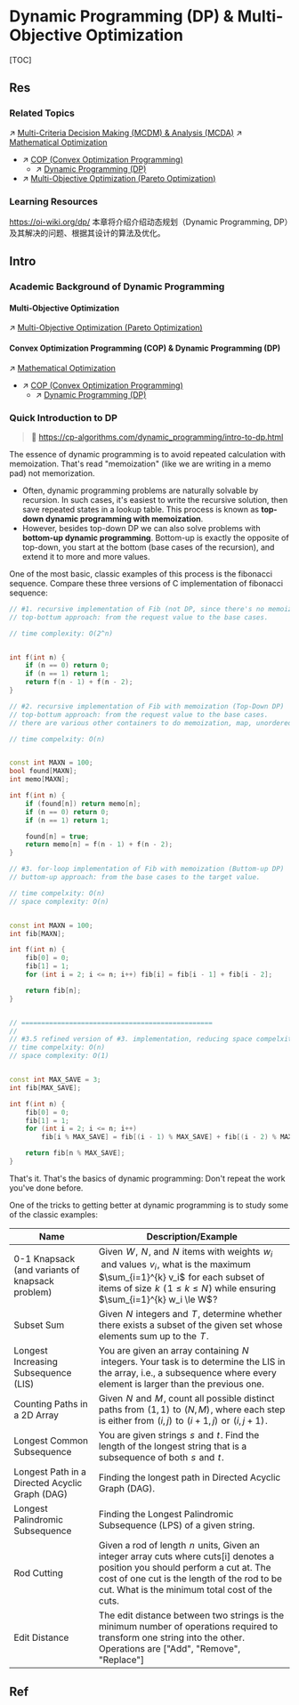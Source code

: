 # Dynamic Programming (DP) & Multi-Objective Optimization

[TOC]



## Res
### Related Topics
↗ [Multi-Criteria Decision Making (MCDM) & Analysis (MCDA)](../../../../../Other%20Networks%20of%20Knowledge/Social%20Science/Decision%20Theory%20&%20Decision%20Analysis/Multi-Criteria%20Decision%20Making%20(MCDM)%20&%20Analysis%20(MCDA)/Multi-Criteria%20Decision%20Making%20(MCDM)%20&%20Analysis%20(MCDA).md)
↗ [Mathematical Optimization](../../../../../🧮%20Mathematics/🧑‍🦯‍➡️%20Operations%20Research%20(OR)/Mathematical%20Optimization/Mathematical%20Optimization.md)
- ↗ [COP (Convex Optimization Programming)](../../../../🧮%20Mathematics/🧑‍🦯‍➡️%20Operations%20Research%20(OR)/Mathematical%20Optimization/COP%20(Convex%20Optimization%20Programming)/COP%20(Convex%20Optimization%20Programming).md)
	- ↗ [Dynamic Programming (DP)](../../../../🧮%20Mathematics/🧑‍🦯‍➡️%20Operations%20Research%20(OR)/Mathematical%20Optimization/COP%20(Convex%20Optimization%20Programming)/Dynamic%20Programming%20(DP)/Dynamic%20Programming%20(DP).md)
- ↗ [Multi-Objective Optimization (Pareto Optimization)](../../../../🧮%20Mathematics/🧑‍🦯‍➡️%20Operations%20Research%20(OR)/Mathematical%20Optimization/📌%20Multi-Objective%20Optimization%20(Pareto%20Optimization)/Multi-Objective%20Optimization%20(Pareto%20Optimization).md)


### Learning Resources
https://oi-wiki.org/dp/
本章将介绍介绍动态规划（Dynamic Programming, DP）及其解决的问题、根据其设计的算法及优化。



## Intro
### Academic Background of Dynamic Programming
#### Multi-Objective Optimization
↗ [Multi-Objective Optimization (Pareto Optimization)](../../../../🧮%20Mathematics/🧑‍🦯‍➡️%20Operations%20Research%20(OR)/Mathematical%20Optimization/📌%20Multi-Objective%20Optimization%20(Pareto%20Optimization)/Multi-Objective%20Optimization%20(Pareto%20Optimization).md)
#### Convex Optimization Programming (COP) & Dynamic Programming (DP)
↗ [Mathematical Optimization](../../../../🧮%20Mathematics/🧑‍🦯‍➡️%20Operations%20Research%20(OR)/Mathematical%20Optimization/Mathematical%20Optimization.md)
- ↗ [COP (Convex Optimization Programming)](../../../../🧮%20Mathematics/🧑‍🦯‍➡️%20Operations%20Research%20(OR)/Mathematical%20Optimization/COP%20(Convex%20Optimization%20Programming)/COP%20(Convex%20Optimization%20Programming).md)
	- ↗ [Dynamic Programming (DP)](../../../../🧮%20Mathematics/🧑‍🦯‍➡️%20Operations%20Research%20(OR)/Mathematical%20Optimization/COP%20(Convex%20Optimization%20Programming)/Dynamic%20Programming%20(DP)/Dynamic%20Programming%20(DP).md)


### Quick Introduction to DP
> 🔗 https://cp-algorithms.com/dynamic_programming/intro-to-dp.html

The essence of dynamic programming is to avoid repeated calculation with memoization. That's read "memoization" (like we are writing in a memo pad) not memorization.
- Often, dynamic programming problems are naturally solvable by recursion. In such cases, it's easiest to write the recursive solution, then save repeated states in a lookup table. This process is known as **top-down dynamic programming with memoization**. 
- However, besides top-down DP we can also solve problems with **bottom-up dynamic programming**. Bottom-up is exactly the opposite of top-down, you start at the bottom (base cases of the recursion), and extend it to more and more values.

One of the most basic, classic examples of this process is the fibonacci sequence. Compare these three versions of C implementation of fibonacci sequence: 

```c++
// #1. recursive implementation of Fib (not DP, since there's no memoization)
// top-bottum approach: from the request value to the base cases.

// time complexity: O(2^n)


int f(int n) {
    if (n == 0) return 0;
    if (n == 1) return 1;
    return f(n - 1) + f(n - 2);
}
```

```c++
// #2. recursive implementation of Fib with memoization (Top-Down DP)
// top-bottum approach: from the request value to the base cases.
// there are various other containers to do memoization, map, unordered_map, etc.

// time compelxity: O(n)


const int MAXN = 100;
bool found[MAXN];
int memo[MAXN];

int f(int n) {
    if (found[n]) return memo[n];
    if (n == 0) return 0;
    if (n == 1) return 1;

    found[n] = true;
    return memo[n] = f(n - 1) + f(n - 2);
}
```

```c++
// #3. for-loop implementation of Fib with memoization (Buttom-up DP)
// buttom-up approach: from the base cases to the target value.

// time compelxity: O(n)
// space complexity: O(n)


const int MAXN = 100;
int fib[MAXN];

int f(int n) {
    fib[0] = 0;
    fib[1] = 1;
    for (int i = 2; i <= n; i++) fib[i] = fib[i - 1] + fib[i - 2];

    return fib[n];
}


// ================================================
//
// #3.5 refined version of #3. implementation, reducing space compelxity to O(1)
// time compelxity: O(n)
// space complexity: O(1)


const int MAX_SAVE = 3;
int fib[MAX_SAVE];

int f(int n) {
    fib[0] = 0;
    fib[1] = 1;
    for (int i = 2; i <= n; i++)
        fib[i % MAX_SAVE] = fib[(i - 1) % MAX_SAVE] + fib[(i - 2) % MAX_SAVE];

    return fib[n % MAX_SAVE];
}
```


That's it. That's the basics of dynamic programming: Don't repeat the work you've done before.

One of the tricks to getting better at dynamic programming is to study some of the classic examples:

| Name                                            | Description/Example                                                                                                                                                                                                              |
| ----------------------------------------------- | -------------------------------------------------------------------------------------------------------------------------------------------------------------------------------------------------------------------------------- |
| 0-1 Knapsack (and variants of knapsack problem) | Given  $W$ ,  $N$ , and  $N$  items with weights  $w_i$  and values  $v_i$ , what is the maximum  $\sum_{i=1}^{k} v_i$  for each subset of items of size  $k$  ( $1 \le k \le N$ ) while ensuring  $\sum_{i=1}^{k} w_i \le W$ ?  |
| Subset Sum                                      | Given  $N$  integers and  $T$ , determine whether there exists a subset of the given set whose elements sum up to the  $T$ .                                                                                                     |
| Longest Increasing Subsequence (LIS)            | You are given an array containing  $N$  integers. Your task is to determine the LIS in the array, i.e., a subsequence where every element is larger than the previous one.                                                       |
| Counting Paths in a 2D Array                    | Given  $N$  and  $M$ , count all possible distinct paths from  $(1,1)$  to  $(N, M)$ , where each step is either from  $(i,j)$  to  $(i+1,j)$  or  $(i,j+1)$ .                                                                   |
| Longest Common Subsequence                      | You are given strings  $s$  and  $t$ . Find the length of the longest string that is a subsequence of both  $s$  and  $t$ .                                                                                                      |
| Longest Path in a Directed Acyclic Graph (DAG)  | Finding the longest path in Directed Acyclic Graph (DAG).                                                                                                                                                                        |
| Longest Palindromic Subsequence                 | Finding the Longest Palindromic Subsequence (LPS) of a given string.                                                                                                                                                             |
| Rod Cutting                                     | Given a rod of length  $n$  units, Given an integer array cuts where cuts[i] denotes a position you should perform a cut at. The cost of one cut is the length of the rod to be cut. What is the minimum total cost of the cuts. |
| Edit Distance                                   | The edit distance between two strings is the minimum number of operations required to transform one string into the other. Operations are ["Add", "Remove", "Replace"]                                                           |



## Ref
